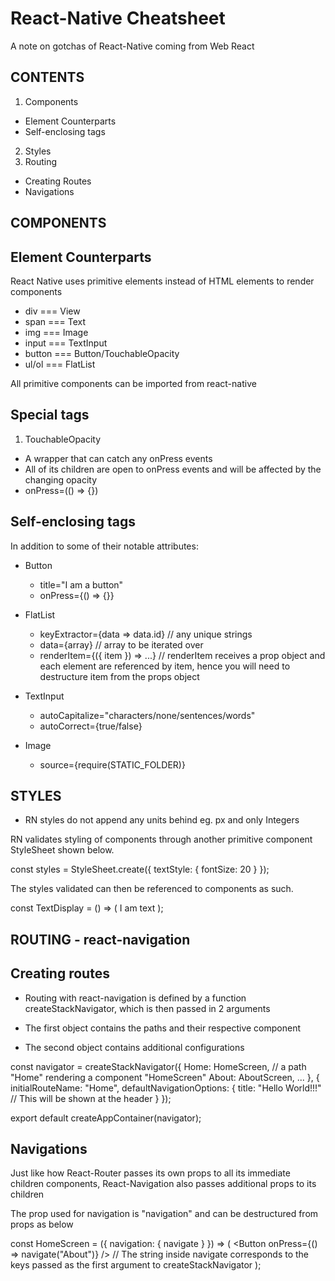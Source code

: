 # React-Native Cheatsheet
A note on gotchas of React-Native coming from Web React

CONTENTS
----------
1. Components
  - Element Counterparts
  - Self-enclosing tags
2. Styles
3. Routing
  - Creating Routes
  - Navigations


COMPONENTS
----------

Element Counterparts
--------------------

React Native uses primitive elements instead of HTML elements to render components

- div === View
- span === Text
- img === Image
- input === TextInput
- button === Button/TouchableOpacity
- ul/ol === FlatList

All primitive components can be imported from react-native

Special tags
------------
1. TouchableOpacity
  - A wrapper that can catch any onPress events
  - All of its children are open to onPress events and will be affected by the changing opacity
  - onPress=(() => {})


Self-enclosing tags
--------------------
In addition to some of their notable attributes:

- Button
  - title="I am a button"
  - onPress={() => {}}

- FlatList
  - keyExtractor={data => data.id} // any unique strings 
  - data={array} // array to be iterated over
  - renderItem={({ item }) => ...} // renderItem receives a prop object and each element are referenced by item, hence you will need to destructure item from the props object

- TextInput
  - autoCapitalize="characters/none/sentences/words"
  - autoCorrect={true/false}

- Image
  - source={require(STATIC_FOLDER)}




STYLES
------
- RN styles do not append any units behind eg. px and only Integers 

RN validates styling of components through another primitive component StyleSheet shown below.

const styles = StyleSheet.create({
  textStyle: {
    fontSize: 20
  }
});

The styles validated can then be referenced to components as such.

const TextDisplay = () => (
  <Text style={styles.textStyle}>I am text</Text>
);

ROUTING - react-navigation
--------------------------

Creating routes
---------------

- Routing with react-navigation is defined by a function createStackNavigator, which is then passed in 2 arguments 

- The first object contains the paths and their respective component
- The second object contains additional configurations

const navigator = createStackNavigator({
  Home: HomeScreen, // a path "Home" rendering a component "HomeScreen"
  About: AboutScreen, 
  ...
}, {
  initialRouteName: "Home",
  defaultNavigationOptions: {
    title: "Hello World!!!" // This will be shown at the header
  }
});

export default createAppContainer(navigator);


Navigations
-----------
Just like how React-Router passes its own props to all its immediate children components, React-Navigation also passes additional props to its children

The prop used for navigation is "navigation" and can be destructured from props as below

const HomeScreen = ({ navigation: { navigate } }) => (
  <View>
    <Button onPress={() => navigate("About")} /> // The string inside navigate corresponds to the keys passed as the first argument to createStackNavigator
  </View>
);